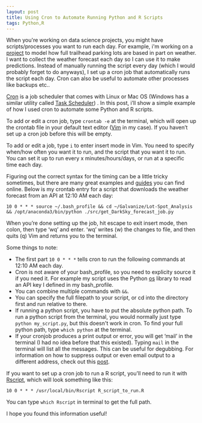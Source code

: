 ```yaml
---
layout: post
title: Using Cron to Automate Running Python and R Scripts
tags: Python,R
---
```


When you're working on data science projects, you might have scripts/processes you want to run each day. For example, i'm working on a [project](https://github.com/andypicke/JeffCo-OpenSpace-LotSpot-Analysis) to model how full trailhead parking lots are based in part on weather. I want to collect the weather forecast each day so I can use it to make predictions. Instead of manually running the script every day (which I would probably forget to do anyways), I set up a cron job that automatically runs the script each day. Cron can also be useful to automate other processes like backups etc..

[Cron](https://en.wikipedia.org/wiki/Cron) is a job scheduler that comes with Linux or Mac OS (Windows has a similar utility called [Task Scheduler](https://www.schakko.de/2020/03/15/how-to-add-a-cron-job-scheduled-task-on-windows/#:~:text=On%20Microsoft%20Windows'%2C%20cron%20jobs,with%20help%20of%20schtasks.exe.&text=On%20modern%20Windows%20systems%20(Windows,is%20available%20in%20version%202.0.))) . In this post, i’ll show a simple example of how I used cron to automate some Python and R scripts.

To add or edit a cron job, type ```crontab -e``` at the terminal, which will open up the crontab file in your default text editor ([Vim](https://en.wikipedia.org/wiki/Vim_(text_editor)) in my case). If you haven’t set up a cron job before this will be empty.

To add or edit a job, type ```i``` to enter insert mode in Vim. You need to specify when/how often you want it to run, and the script that you want it to run. You can set it up to run every x minutes/hours/days, or run at a specific time each day.

Figuring out the correct syntax for the timing can be a little tricky sometimes, but there are many great examples and [guides](https://crontab-generator.org/) you can find online. Below is my crontab entry for a script that downloads the weather forecast from an API at 12:10 AM each day:

```
10 0 * * * source ~/.bash_profile && cd ~/Galvanize/Lot-Spot_Analysis && /opt/anaconda3/bin/python ./src/get_DarkSky_forecast_job.py
```

When you’re done setting up the job, hit escape to exit insert mode, then colon, then type ‘wq’ and enter. ‘wq’ writes (w) the changes to file, and then quits (q) Vim and returns you to the terminal.

Some things to note:
* The first part ```10 0 * * *```  tells cron to run the following commands at 12:10 AM each day.
* Cron is not aware of your bash_profile, so you need to explicity source it if you need it. For example my script uses the Python [os](https://docs.python.org/3/library/os.html) library to read an API key I defined in my bash_profile.
* You can combine multiple commands with ```&&```.
* You can specify the full filepath to your script, or cd into the directory first and run relative to there.
* If running a python script, you have to put the absolute python path. To run a python script from the terminal, you would normally just type ```python my_script.py```, but this doesn't work in cron. To find your full python path, type ```which python``` at the terminal.
* If your cronjob produces a print output or error, you will get ‘mail’ in the terminal (I had no idea before that this existed). Typing ```mail``` in the terminal will list all the messages. This can be useful for degubbing. For information on how to suppress output or even email output to a different address, check out this [post](https://tecadmin.net/disable-crontab-output-email-notifications/#:~:text=You%20can%20easily%20suppress%20output,you%20want%20to%20suppress%20output.&text=This%20is%20more%20useful%20for%20the%20cron%20jobs%20running%20wget%20command.).

If you want to set up a cron job to run a R script, you'll need to run it with [Rscript](https://linux.die.net/man/1/rscript), which will look something like this:
```
10 0 * * * /usr/local/bin/Rscript R_script_to_run.R
```
You can type ```which Rscript``` in terminal to get the full path.

I hope you found this information useful!

